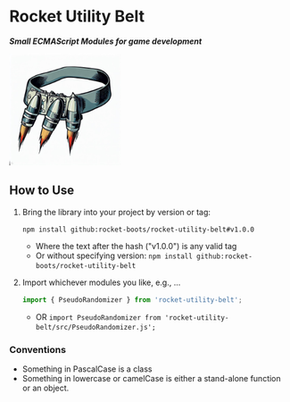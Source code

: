 # Rocket Utility Belt
***Small ECMAScript Modules for game development***

<img alt="Rocket utility belt logo" src="./rocket-utility-belt-logo.jpeg" width="200" />

## How to Use

1. Bring the library into your project by version or tag:

	```
	npm install github:rocket-boots/rocket-utility-belt#v1.0.0
	```
	- Where the text after the hash ("v1.0.0") is any valid tag
	- Or without specifying version: `npm install github:rocket-boots/rocket-utility-belt`


2. Import whichever modules you like, e.g., ...

	```javascript
	import { PseudoRandomizer } from 'rocket-utility-belt';
	```

	- OR `import PseudoRandomizer from 'rocket-utility-belt/src/PseudoRandomizer.js';`

### Conventions

* Something in PascalCase is a class
* Something in lowercase or camelCase is either a stand-alone function or an object.
